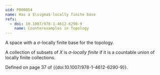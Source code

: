 ```yaml
---
uid: P000054
name: Has a $\sigma$-locally finite base
refs:
  - doi: 10.1007/978-1-4612-6290-9
    name: Counterexamples in Topology
---
```


A space with a $\sigma$-locally finite base for the topology.

A collection of subsets of $X$ is *$\sigma$-locally finite* if it is a countable union of locally finite collections.

Defined on page 37 of {{doi:10.1007/978-1-4612-6290-9}}.
